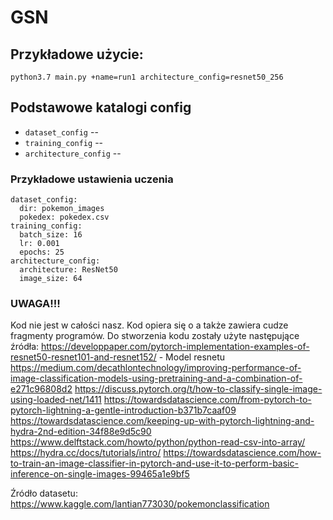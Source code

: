 # GSN


## Przykładowe użycie:

``` 
python3.7 main.py +name=run1 architecture_config=resnet50_256

```

## Podstawowe katalogi config

* `dataset_config` -- 
* `training_config` -- 
* `architecture_config` -- 

### Przykładowe ustawienia uczenia
``` 
dataset_config:
  dir: pokemon_images
  pokedex: pokedex.csv
training_config:
  batch_size: 16
  lr: 0.001
  epochs: 25
architecture_config:
  architecture: ResNet50
  image_size: 64
``` 
### UWAGA!!!
Kod nie jest w całości nasz.
Kod opiera się o a także zawiera cudze fragmenty programów.
Do stworzenia kodu zostały użyte następujące źródła:
https://developpaper.com/pytorch-implementation-examples-of-resnet50-resnet101-and-resnet152/ - Model resnetu
https://medium.com/decathlontechnology/improving-performance-of-image-classification-models-using-pretraining-and-a-combination-of-e271c96808d2
https://discuss.pytorch.org/t/how-to-classify-single-image-using-loaded-net/1411
https://towardsdatascience.com/from-pytorch-to-pytorch-lightning-a-gentle-introduction-b371b7caaf09
https://towardsdatascience.com/keeping-up-with-pytorch-lightning-and-hydra-2nd-edition-34f88e9d5c90
https://www.delftstack.com/howto/python/python-read-csv-into-array/
https://hydra.cc/docs/tutorials/intro/
https://towardsdatascience.com/how-to-train-an-image-classifier-in-pytorch-and-use-it-to-perform-basic-inference-on-single-images-99465a1e9bf5


Źródło datasetu: https://www.kaggle.com/lantian773030/pokemonclassification

